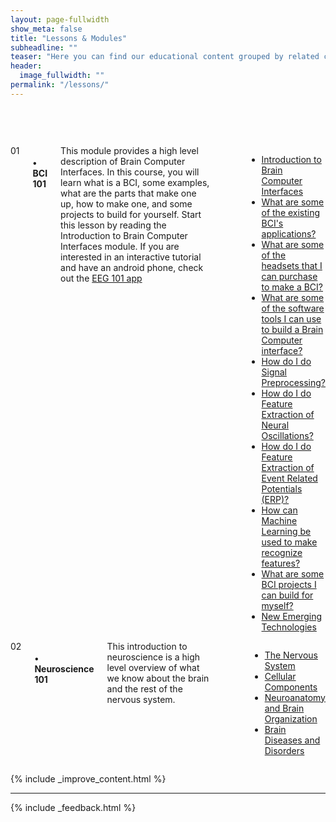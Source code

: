 ```yaml
---
layout: page-fullwidth
show_meta: false
title: "Lessons & Modules"
subheadline: ""
teaser: "Here you can find our educational content grouped by related clusters. It is a more structured path into Neurotech material, they are designed to give you a more cohesive entry point."
header:
  image_fullwidth: ""
permalink: "/lessons/"
---
```



<div class="row" style="padding-top:60px;">

<div class="large-12 columns module" markdown="1" style="">
  <div class="medium-2 columns number">01</div>
  <div class="medium-10 columns box">
    <h4>• BCI 101</h4>
    <div class="moduledescription">
      This module provides a high level description of Brain Computer Interfaces. In this course, you will learn what is a BCI, some examples, what are the parts that make one up, how to make one, and some projects to build for yourself. Start this lesson by reading the Introduction to Brain Computer Interfaces module. If you are interested in an interactive tutorial and have an android phone, check out the <a target= "_blank_" href="https://play.google.com/store/apps/details?id=com.eeg_project&hl=en">EEG 101 app</a>
    </div>
    <ul class="" style="padding-left:60px">
      <li class="section"><a href="../introtobci/">Introduction to Brain Computer Interfaces</a></li>
      <li class="section"><a href="../applications/">What are some of the existing BCI's applications?</a></li>
      <li class="section"><a href="../headsets/">What are some of the headsets that I can purchase to make a BCI?</a></li>
      <li class="section"><a href="../introbci_software/">What are some of the software tools I can use to build a Brain Computer interface?</a></li>
      <li class="section"><a href="../preprocessing/">How do I do Signal Preprocessing?</a></li>
      <li class="section"><a href="../oscillations/">How do I do Feature Extraction of Neural Oscillations?</a></li>
      <li class="section"><a href="../erp/">How do I do Feature Extraction of Event Related Potentials (ERP)?</a></li>
      <li class="section"><a href="../machinelearning/">How can Machine Learning be used to make recognize features?</a></li>
      <li class="section"><a href="../projects/">What are some BCI projects I can build for myself?</a></li>
      <li class="section"><a href="../emerging_tech/">New Emerging Technologies</a></li>
    </ul>
  </div>
</div>

<div class="large-12 columns module" markdown="1" style="">
  <div class="medium-2 columns number">02</div>
  <div class="medium-10 columns box">
    <h4>• Neuroscience 101</h4>
    <div class="moduledescription">
      This introduction to neuroscience is a high level overview of what we know about the brain and the rest of the nervous system.
    </div>
    <ul class="" style="padding-left:60px">
      <li class="section"><a href="../the_nervous_system/">The Nervous System</a></li>
      <li class="section"><a href="../cellular_components/">Cellular Components</a></li>
      <li class="section"><a href="../neuroanatomy_and_brain_organization/">Neuroanatomy and Brain Organization</a></li>
      <!--
      <li class="section"><a href="../what_is_neuroscience/">Introduction: What is Neuroscience?</a></li>
      <li class="section"><a href="../sensory_and_motor_systems/">Sensory and Motor Systems</a></li>
      <li class="section"><a href="../functional_systems_of_the_brain/">Functional Systems of the Brain</a></li>
      -->
      <li class="section"><a href="../brain_diseases_and_disorders/">Brain Diseases and Disorders</a></li>
    </ul>
  </div>
</div>


{% include _improve_content.html %}

<hr>

{% include _feedback.html %}


</div>

